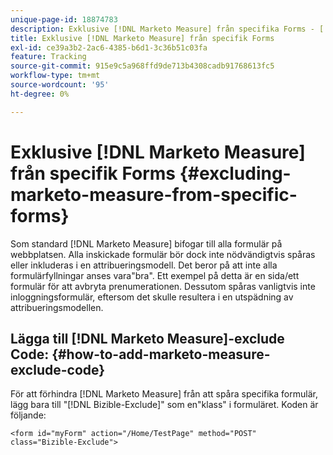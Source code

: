 ```yaml
---
unique-page-id: 18874783
description: Exklusive [!DNL Marketo Measure] från specifika Forms - [!DNL Marketo Measure]
title: Exklusive [!DNL Marketo Measure] från specifik Forms
exl-id: ce39a3b2-2ac6-4385-b6d1-3c36b51c03fa
feature: Tracking
source-git-commit: 915e9c5a968ffd9de713b4308cadb91768613fc5
workflow-type: tm+mt
source-wordcount: '95'
ht-degree: 0%

---
```


# Exklusive [!DNL Marketo Measure] från specifik Forms {#excluding-marketo-measure-from-specific-forms}

Som standard [!DNL Marketo Measure] bifogar till alla formulär på webbplatsen. Alla inskickade formulär bör dock inte nödvändigtvis spåras eller inkluderas i en attribueringsmodell. Det beror på att inte alla formulärfyllningar anses vara&quot;bra&quot;. Ett exempel på detta är en sida/ett formulär för att avbryta prenumerationen. Dessutom spåras vanligtvis inte inloggningsformulär, eftersom det skulle resultera i en utspädning av attribueringsmodellen.

## Lägga till [!DNL Marketo Measure]-exclude Code:  {#how-to-add-marketo-measure-exclude-code}

För att förhindra [!DNL Marketo Measure] från att spåra specifika formulär, lägg bara till &quot;[!DNL Bizible-Exclude]&quot; som en&quot;klass&quot; i formuläret. Koden är följande:

`<form id="myForm" action="/Home/TestPage" method="POST" class="Bizible-Exclude">`
